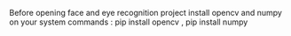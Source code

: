 Before opening face and eye recognition project
install opencv and numpy on your system 
    commands   : pip install opencv ,  pip install numpy
